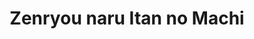 --- 
title: "Zenryou naru Itan no Machi"
publishdate: "2019-6-9T16:48:46+02:00"
src: "https://365manga.net/manga/zenryou-naru-itan-no-machi"
image: "https://data.365manga.net/images/thumbnails/16130-zenryou-naru-itan-no-machi.jpg"
description: "A collection of short stories."
---